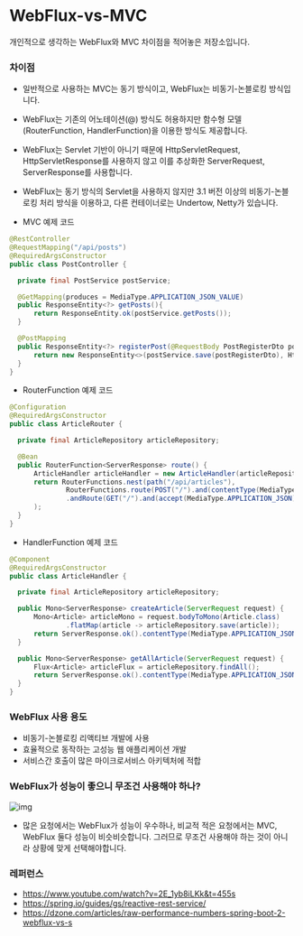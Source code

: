 # WebFlux-vs-MVC
개인적으로 생각하는 WebFlux와 MVC 차이점을 적어놓은 저장소입니다.

### 차이점
  - 일반적으로 사용하는 MVC는 동기 방식이고, WebFlux는 비동기-논블로킹 방식입니다.
  - WebFlux는 기존의 어노테이션(@) 방식도 허용하지만 함수형 모델(RouterFunction, HandlerFunction)을 이용한 방식도 제공합니다.
  - WebFlux는 Servlet 기반이 아니기 때문에 HttpServletRequest, HttpServletResponse를 사용하지 않고 이를 추상화한 ServerRequest, ServerResponse를 사용합니다.
  - WebFlux는 동기 방식의 Servlet을 사용하지 않지만 3.1 버전 이상의 비동기-논블로킹 처리 방식을 이용하고, 다른 컨테이너로는 Undertow, Netty가 있습니다.
  
  - MVC 예제 코드
  ~~~ java
  @RestController
  @RequestMapping("/api/posts")
  @RequiredArgsConstructor
  public class PostController {

    private final PostService postService;

    @GetMapping(produces = MediaType.APPLICATION_JSON_VALUE)
    public ResponseEntity<?> getPosts(){
        return ResponseEntity.ok(postService.getPosts());
    }

    @PostMapping
    public ResponseEntity<?> registerPost(@RequestBody PostRegisterDto postRegisterDto) {
        return new ResponseEntity<>(postService.save(postRegisterDto), HttpStatus.CREATED);
    }
  }
  ~~~
  - RouterFunction 예제 코드
  ~~~ java
  @Configuration
  @RequiredArgsConstructor
  public class ArticleRouter {

    private final ArticleRepository articleRepository;

    @Bean
    public RouterFunction<ServerResponse> route() {
        ArticleHandler articleHandler = new ArticleHandler(articleRepository);
        return RouterFunctions.nest(path("/api/articles"),
                RouterFunctions.route(POST("/").and(contentType(MediaType.APPLICATION_JSON)), articleHandler::createArticle)
                .andRoute(GET("/").and(accept(MediaType.APPLICATION_JSON)), articleHandler::getAllArticle)
        );
    }
  }
  ~~~
  - HandlerFunction 예제 코드
  ~~~ java
  @Component
  @RequiredArgsConstructor
  public class ArticleHandler {

    private final ArticleRepository articleRepository;

    public Mono<ServerResponse> createArticle(ServerRequest request) {
        Mono<Article> articleMono = request.bodyToMono(Article.class)
                .flatMap(article -> articleRepository.save(article));
        return ServerResponse.ok().contentType(MediaType.APPLICATION_JSON).body(articleMono, Article.class);
    }

    public Mono<ServerResponse> getAllArticle(ServerRequest request) {
        Flux<Article> articleFlux = articleRepository.findAll();
        return ServerResponse.ok().contentType(MediaType.APPLICATION_JSON).body(articleFlux, Article.class);
    }
  }
  ~~~
  
### WebFlux 사용 용도
  - 비동기-논블로킹 리액티브 개발에 사용
  - 효율적으로 동작하는 고성능 웹 애플리케이션 개발
  - 서비스간 호출이 많은 마이크로서비스 아키텍처에 적합
  
### WebFlux가 성능이 좋으니 무조건 사용해야 하나?
  ![img](./사진/img.png)
  - 많은 요청에서는 WebFlux가 성능이 우수하나, 비교적 적은 요청에서는 MVC, WebFlux 둘다 성능이 비슷비슷합니다. 그러므로 무조건 사용해야 하는 것이 아니라 상황에 맞게 선택해야합니다.

### 레퍼런스
  - https://www.youtube.com/watch?v=2E_1yb8iLKk&t=455s
  - https://spring.io/guides/gs/reactive-rest-service/
  - https://dzone.com/articles/raw-performance-numbers-spring-boot-2-webflux-vs-s

